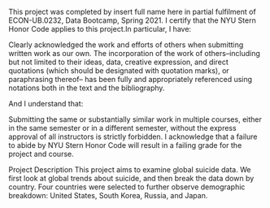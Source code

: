 This project was completed by insert full name here in partial fulfilment of ECON-UB.0232, Data Bootcamp, Spring 2021. I certify that the NYU Stern Honor Code applies to this project.In particular, I have:

Clearly acknowledged the work and efforts of others when submitting written work as our own. The incorporation of the work of others–including but not limited to their ideas, data, creative expression, and direct quotations (which should be designated with quotation marks), or paraphrasing thereof– has been fully and appropriately referenced using notations both in the text and the bibliography.

And I understand that:

Submitting the same or substantially similar work in multiple courses, either in the same semester or in a different semester, without the express approval of all instructors is strictly forbidden.
I acknowledge that a failure to abide by NYU Stern Honor Code will result in a failing grade for
the project and course.

Project Description
This project aims to examine global suicide data. We first look at global trends about suicide, and then break the data down by country. Four countries were selected to further observe demographic breakdown: United States, South Korea, Russia, and Japan. 
